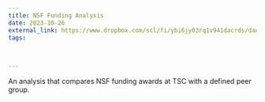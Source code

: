 ```yaml
---
title: NSF Funding Analysis
date: 2023-10-26
external_link: https://www.dropbox.com/scl/fi/ybi6jy03rq1v941dacrds/dan-beugnet-nsf-funding-analysis.pdf?rlkey=7yxqv2arqtzzphan05oq4o3dg&st=3x7wqhmn&dl=0
tags:
  


---
```


An analysis that compares NSF funding awards at TSC with a defined peer group.

<!--more-->
